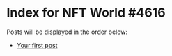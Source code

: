 # Index for NFT World #4616
Posts will be displayed in the order below:

- [Your first post](./001-first.md)

